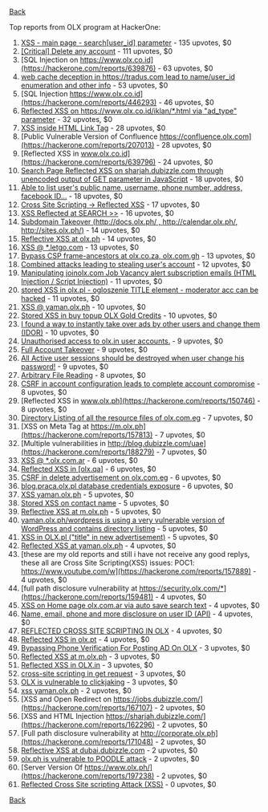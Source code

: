 [Back](../README.md)

Top reports from OLX program at HackerOne:

1. [XSS - main page - search[user_id] parameter](https://hackerone.com/reports/477771) - 135 upvotes, $0
2. [[Critical] Delete any account](https://hackerone.com/reports/158872) - 111 upvotes, $0
3. [SQL Injection on https://www.olx.co.id](https://hackerone.com/reports/639876) - 63 upvotes, $0
4. [web cache deception in https://tradus.com lead to name/user_id enumeration and other info](https://hackerone.com/reports/537564) - 53 upvotes, $0
5. [SQL Injection https://www.olx.co.id](https://hackerone.com/reports/446293) - 46 upvotes, $0
6. [Reflected XSS on https://www.olx.co.id/iklan/*.html via "ad_type" parameter](https://hackerone.com/reports/630265) - 32 upvotes, $0
7. [XSS inside HTML Link Tag](https://hackerone.com/reports/504984) - 28 upvotes, $0
8. [Public Vulnerable Version of Confluence https://confluence.olx.com](https://hackerone.com/reports/207013) - 28 upvotes, $0
9. [Reflected XSS in www.olx.co.id](https://hackerone.com/reports/639796) - 24 upvotes, $0
10. [Search Page Reflected XSS on sharjah.dubizzle.com through unencoded output of GET parameter in JavaScript](https://hackerone.com/reports/363571) - 18 upvotes, $0
11. [Able to list user's public name, username, phone number, address, facebook ID...](https://hackerone.com/reports/167206) - 18 upvotes, $0
12. [Cross Site Scripting -\> Reflected XSS](https://hackerone.com/reports/150568) - 17 upvotes, $0
13. [XSS Reflected at SEARCH \>\>](https://hackerone.com/reports/429647) - 16 upvotes, $0
14. [Subdomain Takeover (http://docs.olx.ph/ , http://calendar.olx.ph/, http://sites.olx.ph/)](https://hackerone.com/reports/206516) - 14 upvotes, $0
15. [Reflective XSS at olx.ph](https://hackerone.com/reports/361647) - 14 upvotes, $0
16. [XSS @ *.letgo.com](https://hackerone.com/reports/150822) - 13 upvotes, $0
17. [Bypass CSP frame-ancestors at olx.co.za, olx.com.gh](https://hackerone.com/reports/371980) - 13 upvotes, $0
18. [Combined attacks leading to stealing user's account](https://hackerone.com/reports/205529) - 12 upvotes, $0
19. [Manipulating joinolx.com Job Vacancy alert subscription emails (HTML Injection / Script Injection)](https://hackerone.com/reports/151149) - 11 upvotes, $0
20. [stored XSS in olx.pl - ogloszenie TITLE element - moderator acc can be hacked](https://hackerone.com/reports/150668) - 11 upvotes, $0
21. [XSS @ yaman.olx.ph](https://hackerone.com/reports/150565) - 10 upvotes, $0
22. [Stored XSS in buy topup OLX Gold Credits](https://hackerone.com/reports/169625) - 10 upvotes, $0
23. [I found a way to instantly take over ads by other users and change them (IDOR)](https://hackerone.com/reports/253929) - 10 upvotes, $0
24. [Unauthorised access to olx.in user accounts.](https://hackerone.com/reports/155130) - 9 upvotes, $0
25. [Full Account Takeover](https://hackerone.com/reports/159202) - 9 upvotes, $0
26. [All Active user sessions should be destroyed when user change his password!](https://hackerone.com/reports/150540) - 9 upvotes, $0
27. [Arbitrary File Reading](https://hackerone.com/reports/150783) - 8 upvotes, $0
28. [CSRF in account configuration leads to complete account compromise](https://hackerone.com/reports/150586) - 8 upvotes, $0
29. [Reflected XSS in www.olx.ph](https://hackerone.com/reports/150746) - 8 upvotes, $0
30. [Directory Listing of all the resource files of olx.com.eg](https://hackerone.com/reports/175760) - 7 upvotes, $0
31. [XSS on Meta Tag at https://m.olx.ph](https://hackerone.com/reports/157813) - 7 upvotes, $0
32. [Multiple vulnerabilities in http://blog.dubizzle.com/uae](https://hackerone.com/reports/188279) - 7 upvotes, $0
33. [XSS @ *.olx.com.ar](https://hackerone.com/reports/150560) - 6 upvotes, $0
34. [Reflected XSS in [olx.qa]](https://hackerone.com/reports/191332) - 6 upvotes, $0
35. [CSRF in delete advertisement on olx.com.eg](https://hackerone.com/reports/178384) - 6 upvotes, $0
36. [blog.praca.olx.pl database credentials exposure](https://hackerone.com/reports/448985) - 6 upvotes, $0
37. [XSS yaman.olx.ph](https://hackerone.com/reports/151147) - 5 upvotes, $0
38. [Stored XSS on contact name](https://hackerone.com/reports/152069) - 5 upvotes, $0
39. [Reflective XSS at m.olx.ph](https://hackerone.com/reports/177230) - 5 upvotes, $0
40. [yaman.olx.ph/wordpress is using a very vulnerable version of WordPress and contains directory listing](https://hackerone.com/reports/202918) - 5 upvotes, $0
41. [XSS in OLX.pl ("title" in new advertisement)](https://hackerone.com/reports/267473) - 5 upvotes, $0
42. [Reflected XSS at yaman.olx.ph](https://hackerone.com/reports/151258) - 4 upvotes, $0
43. [these are my old reports and still i have not receive any good replys, these all are Cross Site Scripting(XSS) issues: POC1: https://www.youtube.com/w](https://hackerone.com/reports/157889) - 4 upvotes, $0
44. [full path disclosure vulnerability at https://security.olx.com/*](https://hackerone.com/reports/159481) - 4 upvotes, $0
45. [XSS on Home page olx.com.ar via auto save search text](https://hackerone.com/reports/151691) - 4 upvotes, $0
46. [Name, email, phone and more disclosure on user ID (API)](https://hackerone.com/reports/171917) - 4 upvotes, $0
47. [REFLECTED CROSS SITE SCRIPTING IN OLX](https://hackerone.com/reports/151305) - 4 upvotes, $0
48. [Reflected XSS in olx.pt](https://hackerone.com/reports/206125) - 4 upvotes, $0
49. [Bypassing Phone Verification For Posting AD On OLX](https://hackerone.com/reports/165854) - 3 upvotes, $0
50. [Reflected XSS at m.olx.ph](https://hackerone.com/reports/175410) - 3 upvotes, $0
51. [Reflected XSS in OLX.in](https://hackerone.com/reports/175801) - 3 upvotes, $0
52. [cross-site scripting in get request](https://hackerone.com/reports/150944) - 3 upvotes, $0
53. [OLX is vulnerable to clickjaking](https://hackerone.com/reports/231713) - 3 upvotes, $0
54. [xss yaman.olx.ph](https://hackerone.com/reports/151310) - 2 upvotes, $0
55. [XSS and Open Redirect on https://jobs.dubizzle.com/](https://hackerone.com/reports/167107) - 2 upvotes, $0
56. [XSS and HTML Injection https://sharjah.dubizzle.com/](https://hackerone.com/reports/162296) - 2 upvotes, $0
57. [Full path disclosure vulnerability at http://corporate.olx.ph](https://hackerone.com/reports/171048) - 2 upvotes, $0
58. [Reflective XSS at dubai.dubizzle.com](https://hackerone.com/reports/177619) - 2 upvotes, $0
59. [olx.ph is vulnerable to POODLE attack](https://hackerone.com/reports/192284) - 2 upvotes, $0
60. [Server Version Of https://www.olx.ph/](https://hackerone.com/reports/197238) - 2 upvotes, $0
61. [Reflected Cross Site scripting Attack (XSS)](https://hackerone.com/reports/150837) - 0 upvotes, $0


[Back](../README.md)